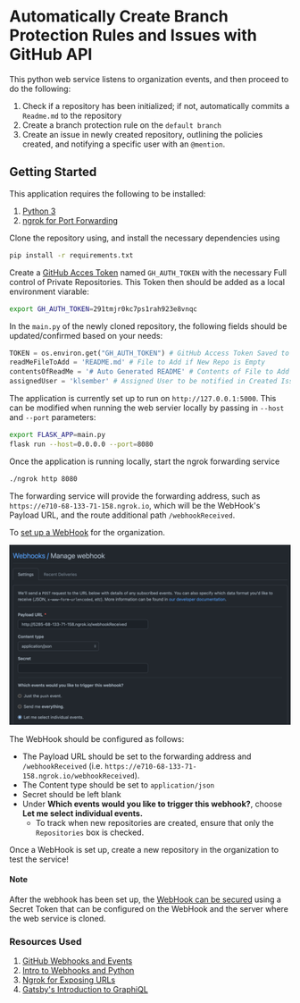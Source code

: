 # Automatically Create Branch Protection Rules and Issues with GitHub API

This python web service listens to organization events, and then proceed to do the following:

1. Check if a repository has been initialized; if not, automatically commits a `Readme.md` to the repository
2. Create a branch protection rule on the `default branch`
3. Create an issue in newly created repository, outlining the policies created, and notifying a specific user with an `@mention`.

## Getting Started

This application requires the following to be installed:

1. [Python 3](https://www.python.org/downloads/)
2. [ngrok for Port Forwarding](https://ngrok.com/download)

Clone the repository using, and install the necessary dependencies using

```bash
pip install -r requirements.txt
```

Create a [GitHub Acces Token](https://docs.github.com/en/authentication/keeping-your-account-and-data-secure/creating-a-personal-access-token) named `GH_AUTH_TOKEN` with the necessary Full control of Private Repositories. This Token then should be added as a local environment viarable:

```bash
export GH_AUTH_TOKEN=291tmjr0kc7ps1rah923e8vnqc
```

In the `main.py` of the newly cloned repository, the following fields should be updated/confirmed based on your needs:

```py
TOKEN = os.environ.get("GH_AUTH_TOKEN") # GitHub Access Token Saved to Environment
readMeFileToAdd = 'README.md' # File to Add if New Repo is Empty
contentsOfReadMe = '# Auto Generated README' # Contents of File to Add
assignedUser = 'klsember' # Assigned User to be notified in Created Issues
```

The application is currently set up to run on `http://127.0.0.1:5000`. This can be modified when running the web servier locally by passing in `--host` and `--port` parameters:

```bash
export FLASK_APP=main.py
flask run --host=0.0.0.0 --port=8080
```

Once the application is running locally, start the ngrok forwarding service

```bash
./ngrok http 8080
```

The forwarding service will provide the forwarding address, such as `https://e710-68-133-71-158.ngrok.io`, which will be the WebHook's Payload URL, and the route additional path `/webhookReceived`. 

To [set up a WebHook](https://docs.github.com/en/developers/webhooks-and-events/webhooks/creating-webhooks#setting-up-a-webhook) for the organization.

<img src="resources/webhookpage.png" alt="webhookpage" width="700"/>

The WebHook should be configured as follows:

* The Payload URL should be set to the forwarding address and `/webhookReceived` (i.e. `https://e710-68-133-71-158.ngrok.io/webhookReceived`).
* The Content type should be set to `application/json`
* Secret should be left blank
* Under **Which events would you like to trigger this webhook?**, choose **Let me select individual events.**
    * To track when new repositories are created, ensure that only the `Repositories` box is checked.

Once a WebHook is set up, create a new repository in the organization to test the service!

#### Note

After the webhook has been set up, the [WebHook can be secured](https://docs.github.com/en/developers/webhooks-and-events/webhooks/securing-your-webhooks) using a Secret Token that can be configured on the WebHook and the server where the web service is cloned.

### Resources Used

1. [GitHub Webhooks and Events](https://docs.github.com/en/developers/webhooks-and-events/webhooks/webhook-events-and-payloads)
2. [Intro to Webhooks and Python](https://towardsdatascience.com/intro-to-webhooks-and-how-to-receive-them-with-python-d5f6dd634476)
3. [Ngrok for Exposing URLs](https://ngrok.com/docs#getting-started-expose)
4. [Gatsby's Introduction to GraphiQL](https://www.gatsbyjs.com/docs/how-to/querying-data/running-queries-with-graphiql/)